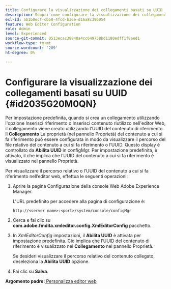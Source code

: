 ```yaml
---
title: Configurare la visualizzazione dei collegamenti basati su UUID
description: Scopri come configurare la visualizzazione dei collegamenti basati su UUID
exl-id: ab1b0ecf-cb50-4fcd-b36e-d16a8c396054
feature: Web Editor Configuration
role: Admin
level: Experienced
source-git-commit: 0513ecac38840a4cc649758bd1180edff1f8aed1
workflow-type: tm+mt
source-wordcount: '209'
ht-degree: 0%

---
```


# Configurare la visualizzazione dei collegamenti basati su UUID {#id2035G20M0QN}

Per impostazione predefinita, quando si crea un collegamento utilizzando l&#39;opzione Inserisci riferimento o Inserisci contenuto riutilizzo nell&#39;editor Web, il collegamento viene creato utilizzando l&#39;UUID del contenuto di riferimento. Il **Collegamento** La proprietà \(nel pannello Proprietà\) del contenuto a cui si fa riferimento può essere configurata in modo da visualizzare il percorso del file relativo del contenuto a cui si fa riferimento o l’UUID. Questo display è controllato da **Abilita UUID** in configMgr. Per impostazione predefinita, è attivato, il che implica che l’UUID del contenuto a cui si fa riferimento è visualizzato nel pannello Proprietà.

Per visualizzare il percorso relativo o l’UUID del contenuto a cui si fa riferimento nell’editor web, effettua le seguenti operazioni:

1. Aprire la pagina Configurazione della console Web Adobe Experience Manager.

   L&#39;URL predefinito per accedere alla pagina di configurazione è:

   ```http
   http://<server name>:<port>/system/console/configMgr
   ```

1. Cerca e fai clic su **com.adobe.fmdita.xmleditor.config.XmlEditorConfig** pacchetto.

1. In *XmlEditorConfig* impostazioni, il **Abilita UUID** è attivata per impostazione predefinita. Ciò implica che l’UUID del contenuto di riferimento è visualizzato nel **Collegamento** nel pannello Proprietà.

   Se desideri visualizzare il percorso relativo del contenuto collegato, deseleziona la **Abilita UUID** opzione.

1. Fai clic su **Salva**.


**Argomento padre:**[ Personalizza editor web](conf-web-editor.md)

